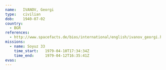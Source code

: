 ```yaml
---
name:	IVANOV, Georgi
type:	civilian
dob:	1940-07-02
country:
  - BGR
references:
  - http://www.spacefacts.de/bios/international/english/ivanov_georgi.htm
missions:
  - name: Soyuz 33
    time_start:   1979-04-10T17:34:34Z
    time_end:     1979-04-12T16:35:41Z
evas:
---
```

